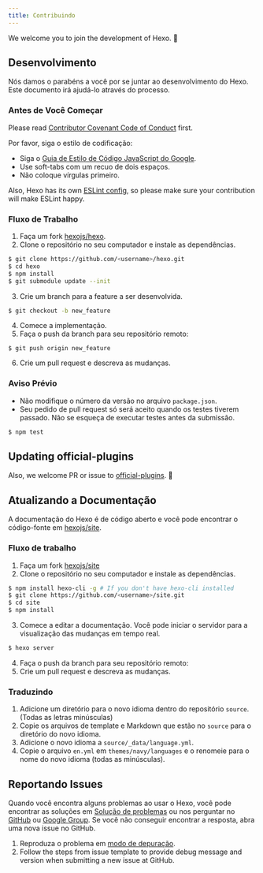 ```yaml
---
title: Contribuindo
---
```


We welcome you to join the development of Hexo. 🤗

## Desenvolvimento

Nós damos o parabéns a você por se juntar ao desenvolvimento do Hexo. Este documento irá ajudá-lo através do processo.

### Antes de Você Começar

Please read [Contributor Covenant Code of Conduct](https://github.com/hexojs/hexo/blob/master/CODE_OF_CONDUCT.md) first.

Por favor, siga o estilo de codificação:

- Siga o [Guia de Estilo de Código JavaScript do Google](https://google.github.io/styleguide/jsguide.html).
- Use soft-tabs com um recuo de dois espaços.
- Não coloque vírgulas primeiro.

Also, Hexo has its own [ESLint config](https://github.com/hexojs/eslint-config-hexo), so please make sure your contribution will make ESLint happy.

### Fluxo de Trabalho

1. Faça um fork [hexojs/hexo].
2. Clone o repositório no seu computador e instale as dependências.

```bash
$ git clone https://github.com/<username>/hexo.git
$ cd hexo
$ npm install
$ git submodule update --init
```

3. Crie um branch para a feature a ser desenvolvida.

```bash
$ git checkout -b new_feature
```

4. Comece a implementação.
5. Faça o push da branch para seu repositório remoto:

```
$ git push origin new_feature
```

6. Crie um pull request e descreva as mudanças.

### Aviso Prévio

- Não modifique o número da versão no arquivo `package.json`.
- Seu pedido de pull request só será aceito quando os testes tiverem passado. Não se esqueça de executar testes antes da submissão.

```bash
$ npm test
```

## Updating official-plugins

Also, we welcome PR or issue to [official-plugins](https://github.com/hexojs). 🤗

## Atualizando a Documentação

A documentação do Hexo é de código aberto e você pode encontrar o código-fonte em [hexojs/site].

### Fluxo de trabalho

1. Faça um fork [hexojs/site]
2. Clone o repositório no seu computador e instale as dependências.

```bash
$ npm install hexo-cli -g # If you don't have hexo-cli installed
$ git clone https://github.com/<username>/site.git
$ cd site
$ npm install
```

3. Comece a editar a documentação. Você pode iniciar o servidor para a visualização das mudanças em tempo real.

```bash
$ hexo server
```

4. Faça o push da branch para seu repositório remoto:
5. Crie um pull request e descreva as mudanças.

### Traduzindo

1. Adicione um diretório para o novo idioma dentro do repositório `source`. (Todas as letras minúsculas)
2. Copie os arquivos de template e Markdown que estão no `source` para o diretório do novo idioma.
3. Adicione o novo idioma a `source/_data/language.yml`.
4. Copie o arquivo `en.yml` em `themes/navy/languages` e o renomeie para o nome do novo idioma (todas as minúsculas).

## Reportando Issues

Quando você encontra alguns problemas ao usar o Hexo, você pode encontrar as soluções em [Solução de problemas](troubleshooting.html) ou nos perguntar no [GitHub](https://github.com/hexojs/hexo/issues) ou [Google Group](https://groups.google.com/group/hexo). Se você não conseguir encontrar a resposta, abra uma nova issue no GitHub.

1. Reproduza o problema em [modo de depuração](commands.html#Debug_mode).
2. Follow the steps from issue template to provide debug message and version when submitting a new issue at GitHub.

[hexojs/hexo]: https://github.com/hexojs/hexo
[hexojs/site]: https://github.com/hexojs/site
